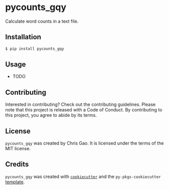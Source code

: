# pycounts_gqy

Calculate word counts in a text file.

## Installation

```bash
$ pip install pycounts_gqy
```

## Usage

- TODO

## Contributing

Interested in contributing? Check out the contributing guidelines. Please note that this project is released with a Code of Conduct. By contributing to this project, you agree to abide by its terms.

## License

`pycounts_gqy` was created by Chris Gao. It is licensed under the terms of the MIT license.

## Credits

`pycounts_gqy` was created with [`cookiecutter`](https://cookiecutter.readthedocs.io/en/latest/) and the `py-pkgs-cookiecutter` [template](https://github.com/py-pkgs/py-pkgs-cookiecutter).
